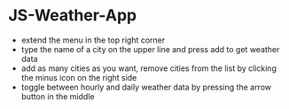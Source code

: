 # JS-Weather-App

- extend the menu in the top right corner 
- type the name of a city on the upper line and press add to get weather data
- add as many cities as you want, remove cities from the list by clicking the minus icon on the right side
- toggle between hourly and daily weather data by pressing the arrow button in the middle
